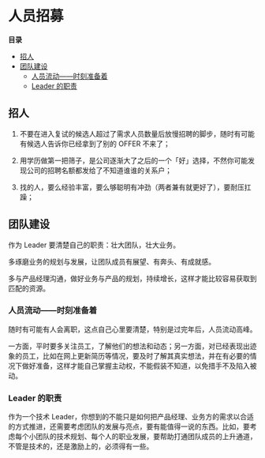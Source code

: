 # 人员招募

**目录**

<!-- vim-markdown-toc GFM -->

* [招人](#招人)
* [团队建设](#团队建设)
    * [人员流动——时刻准备着](#人员流动时刻准备着)
    * [Leader 的职责](#leader-的职责)

<!-- vim-markdown-toc -->

## 招人

1. 不要在进入复试的候选人超过了需求人员数量后放慢招聘的脚步，随时有可能有候选人告诉你已经拿到了别的 OFFER 不来了；

2. 用学历做第一把筛子，是公司逐渐大了之后的一个「好」选择，不然你可能发现公司的招聘名额都发给了不知道谁谁的关系户；

3. 找的人，要么经验丰富，要么够聪明有冲劲（两者兼有就更好了），要耐压扛躁；

## 团队建设

作为 Leader 要清楚自己的职责：壮大团队，壮大业务。

多琢磨业务的规划与发展，让团队成员有展望、有奔头、有成就感。

多与产品经理沟通，做好业务与产品的规划，持续增长，这样才能比较容易获取到匹配的资源。

### 人员流动——时刻准备着

随时有可能有人会离职，这点自己心里要清楚，特别是过完年后，人员流动高峰。

一方面，平时要多关注员工，了解他们的想法和动态；另一方面，对已经表现出迹象的员工，比如在网上更新简历等情况，要及时了解其真实想法，并在有必要的情况下做好准备，这样才能自己掌握主动权，不能假装不知道，以免措手不及陷入被动。

### Leader 的职责

作为一个技术 Leader，你想到的不能只是如何把产品经理、业务方的需求以合适的方式推进，还需要考虑团队的发展与亮点，要有能值得一说的东西。比如，要考虑每个小团队的技术规划、每个人的职业发展，要帮助打通团队成员的上升通道，不管是技术的，还是激励上的，必须得有一些。
